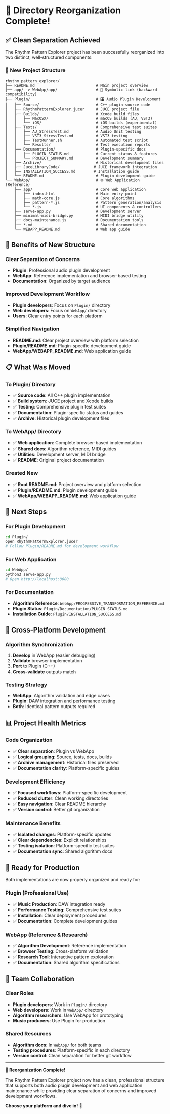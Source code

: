 # 🎯 Directory Reorganization Complete!

## ✅ Clean Separation Achieved

The Rhythm Pattern Explorer project has been successfully reorganized into two distinct, well-structured components:

### 📁 New Project Structure

```
rhythm_pattern_explorer/
├── README.md                           # Main project overview
├── app/ -> WebApp/app/                 # 🔗 Symbolic link (backward compatibility)
├── Plugin/                             # 🎛️ Audio Plugin Development
│   ├── Source/                         # C++ plugin source code
│   ├── RhythmPatternExplorer.jucer     # JUCE project file
│   ├── Builds/                         # Xcode build files
│   │   ├── MacOSX/                     # macOS builds (AU, VST3)
│   │   └── iOS/                        # iOS builds (experimental)
│   ├── Tests/                          # Comprehensive test suites
│   │   ├── AU_StressTest.md            # Audio Unit testing
│   │   ├── VST3_StressTest.md          # VST3 testing
│   │   ├── TestRunner.sh               # Automated test script
│   │   └── Results/                    # Test execution reports
│   ├── Documentation/                  # Plugin-specific docs
│   │   ├── PLUGIN_STATUS.md            # Current status & features
│   │   └── PROJECT_SUMMARY.md          # Development summary
│   ├── Archive/                        # Historical development files
│   ├── JuceLibraryCode/               # JUCE framework integration
│   ├── INSTALLATION_SUCCESS.md        # Installation guide
│   └── README.md                       # Plugin development guide
└── WebApp/                             # 🌐 Web Application (Reference)
    ├── app/                            # Core web application
    │   ├── index.html                  # Main entry point
    │   ├── math-core.js                # Core algorithms
    │   ├── pattern-*.js                # Pattern generation/analysis
    │   └── *.js                        # UI components & controllers
    ├── serve-app.py                    # Development server
    ├── minimal-midi-bridge.py          # MIDI bridge utility
    ├── docs-maintenance.js             # Documentation tools
    ├── *.md                            # Shared documentation
    └── WEBAPP_README.md                # Web app guide
```

## 🎯 Benefits of New Structure

### Clear Separation of Concerns
- **Plugin**: Professional audio plugin development
- **WebApp**: Reference implementation and browser-based testing
- **Documentation**: Organized by target audience

### Improved Development Workflow
- **Plugin developers**: Focus on `Plugin/` directory
- **Web developers**: Focus on `WebApp/` directory  
- **Users**: Clear entry points for each platform

### Simplified Navigation
- **README.md**: Clear project overview with platform selection
- **Plugin/README.md**: Plugin-specific development guide
- **WebApp/WEBAPP_README.md**: Web application guide

## 📋 What Was Moved

### To Plugin/ Directory
- ✅ **Source code**: All C++ plugin implementation
- ✅ **Build system**: JUCE project and Xcode builds
- ✅ **Testing**: Comprehensive plugin test suites
- ✅ **Documentation**: Plugin-specific status and guides
- ✅ **Archive**: Historical plugin development files

### To WebApp/ Directory  
- ✅ **Web application**: Complete browser-based implementation
- ✅ **Shared docs**: Algorithm reference, MIDI guides
- ✅ **Utilities**: Development server, MIDI bridge
- ✅ **README**: Original project documentation

### Created New
- ✅ **Root README.md**: Project overview and platform selection
- ✅ **Plugin/README.md**: Plugin development guide
- ✅ **WebApp/WEBAPP_README.md**: Web application guide

## 🚀 Next Steps

### For Plugin Development
```bash
cd Plugin/
open RhythmPatternExplorer.jucer
# Follow Plugin/README.md for development workflow
```

### For Web Application
```bash
cd WebApp/
python3 serve-app.py
# Open http://localhost:8080
```

### For Documentation
- **Algorithm Reference**: `WebApp/PROGRESSIVE_TRANSFORMATION_REFERENCE.md`
- **Plugin Status**: `Plugin/Documentation/PLUGIN_STATUS.md`
- **Installation Guide**: `Plugin/INSTALLATION_SUCCESS.md`

## 🔄 Cross-Platform Development

### Algorithm Synchronization
1. **Develop** in WebApp (easier debugging)
2. **Validate** browser implementation
3. **Port** to Plugin (C++)
4. **Cross-validate** outputs match

### Testing Strategy
- **WebApp**: Algorithm validation and edge cases
- **Plugin**: DAW integration and performance testing
- **Both**: Identical pattern outputs required

## 📊 Project Health Metrics

### Code Organization
- ✅ **Clear separation**: Plugin vs WebApp
- ✅ **Logical grouping**: Source, tests, docs, builds
- ✅ **Archive management**: Historical files preserved
- ✅ **Documentation clarity**: Platform-specific guides

### Development Efficiency
- ✅ **Focused workflows**: Platform-specific development
- ✅ **Reduced clutter**: Clean working directories
- ✅ **Easy navigation**: Clear README hierarchy
- ✅ **Version control**: Better git organization

### Maintenance Benefits
- ✅ **Isolated changes**: Platform-specific updates
- ✅ **Clear dependencies**: Explicit relationships
- ✅ **Testing isolation**: Platform-specific test suites
- ✅ **Documentation sync**: Shared algorithm docs

## 🎵 Ready for Production

Both implementations are now properly organized and ready for:

### Plugin (Professional Use)
- ✅ **Music Production**: DAW integration ready
- ✅ **Performance Testing**: Comprehensive test suites
- ✅ **Installation**: Clear deployment procedures
- ✅ **Documentation**: Complete development guides

### WebApp (Reference & Research)
- ✅ **Algorithm Development**: Reference implementation
- ✅ **Browser Testing**: Cross-platform validation
- ✅ **Research Tool**: Interactive pattern exploration
- ✅ **Documentation**: Shared algorithm specifications

## 👥 Team Collaboration

### Clear Roles
- **Plugin developers**: Work in `Plugin/` directory
- **Web developers**: Work in `WebApp/` directory
- **Algorithm researchers**: Use WebApp for prototyping
- **Music producers**: Use Plugin for production

### Shared Resources
- **Algorithm docs**: In `WebApp/` for both teams
- **Testing procedures**: Platform-specific in each directory
- **Version control**: Clean separation for better git workflow

---

**🎉 Reorganization Complete!**

The Rhythm Pattern Explorer project now has a clean, professional structure that supports both audio plugin development and web application maintenance while providing clear separation of concerns and improved development workflows.

**Choose your platform and dive in!** 🚀